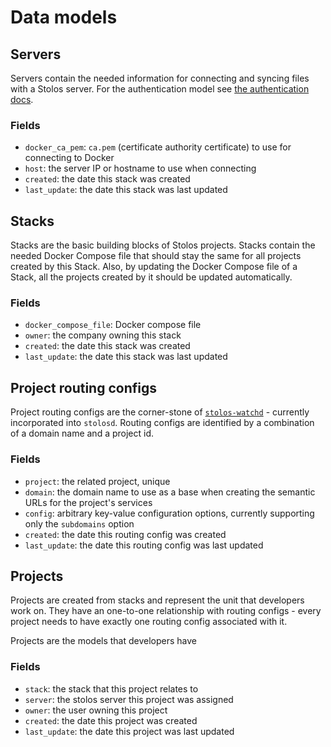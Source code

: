 # Data models

## Servers

Servers contain the needed information for connecting and syncing files with a Stolos server. For the authentication model see [the authentication docs](authentication.md).

### Fields

* `docker_ca_pem`: `ca.pem` (certificate authority certificate) to use for connecting to Docker
* `host`: the server IP or hostname to use when connecting
* `created`: the date this stack was created
* `last_update`: the date this stack was last updated

## Stacks

Stacks are the basic building blocks of Stolos projects. Stacks contain the needed Docker Compose file that should stay the same for all projects created by this Stack. Also, by updating the Docker Compose file of a Stack, all the projects created by it should be updated automatically.

### Fields

* `docker_compose_file`: Docker compose file
* `owner`: the company owning this stack
* `created`: the date this stack was created
* `last_update`: the date this stack was last updated

## Project routing configs

Project routing configs are the corner-stone of [`stolos-watchd`](https://github.com/sourcelair/stolos#sister-watchd) - currently incorporated into `stolosd`. Routing configs are identified by a combination of a domain name and a project id.


### Fields

* `project`: the related project, unique
* `domain`: the domain name to use as a base when creating the semantic URLs for the project's services
* `config`: arbitrary key-value configuration options, currently supporting only the `subdomains` option
* `created`: the date this routing config was created
* `last_update`: the date this routing config was last updated

## Projects

Projects are created from stacks and represent the unit that developers work on. They have an one-to-one relationship with routing configs - every project needs to have exactly one routing config associated with it.

Projects are the models that developers have

### Fields

* `stack`: the stack that this project relates to
* `server`: the stolos server this project was assigned
* `owner`: the user owning this project
* `created`: the date this project was created
* `last_update`: the date this project was last updated
